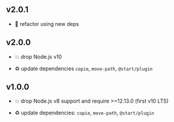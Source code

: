 ## v2.0.1

* 🐞 refactor using new deps

## v2.0.0

* 💥 drop Node.js v10

* ♻️ update dependencies `copie`, `move-path`, `@start/plugin`

## v1.0.0

* 💥 drop Node.js v8 support and require >=12.13.0 (first v10 LTS)

* ♻️ update dependencies: `copie`, `move-path`, `@start/plugin`
